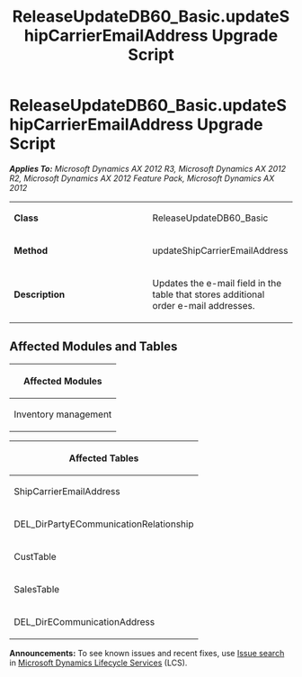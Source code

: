 ﻿---
title: ReleaseUpdateDB60_Basic.updateShipCarrierEmailAddress Upgrade Script
TOCTitle: ReleaseUpdateDB60_Basic.updateShipCarrierEmailAddress Upgrade Script
ms:assetid: a6fc157d-c81a-8bc3-4c5c-5df549fd277a
ms:mtpsurl: https://msdn.microsoft.com/en-us/library/JJ736870(v=AX.60)
ms:contentKeyID: 49710301
ms.date: 05/18/2015
mtps_version: v=AX.60
---

# ReleaseUpdateDB60\_Basic.updateShipCarrierEmailAddress Upgrade Script 


_**Applies To:** Microsoft Dynamics AX 2012 R3, Microsoft Dynamics AX 2012 R2, Microsoft Dynamics AX 2012 Feature Pack, Microsoft Dynamics AX 2012_

<table>
<colgroup>
<col style="width: 50%" />
<col style="width: 50%" />
</colgroup>
<tbody>
<tr class="odd">
<td><p><strong>Class</strong></p></td>
<td><p>ReleaseUpdateDB60_Basic</p></td>
</tr>
<tr class="even">
<td><p><strong>Method</strong></p></td>
<td><p>updateShipCarrierEmailAddress</p></td>
</tr>
<tr class="odd">
<td><p><strong>Description</strong></p></td>
<td><p>Updates the e-mail field in the table that stores additional order e-mail addresses.</p></td>
</tr>
</tbody>
</table>


## Affected Modules and Tables

<table>
<colgroup>
<col style="width: 100%" />
</colgroup>
<thead>
<tr class="header">
<th><p>Affected Modules</p></th>
</tr>
</thead>
<tbody>
<tr class="odd">
<td><p>Inventory management</p></td>
</tr>
</tbody>
</table>


<table>
<colgroup>
<col style="width: 100%" />
</colgroup>
<thead>
<tr class="header">
<th><p>Affected Tables</p></th>
</tr>
</thead>
<tbody>
<tr class="odd">
<td><p>ShipCarrierEmailAddress</p></td>
</tr>
<tr class="even">
<td><p>DEL_DirPartyECommunicationRelationship</p></td>
</tr>
<tr class="odd">
<td><p>CustTable</p></td>
</tr>
<tr class="even">
<td><p>SalesTable</p></td>
</tr>
<tr class="odd">
<td><p>DEL_DirECommunicationAddress</p></td>
</tr>
</tbody>
</table>

  
**Announcements:** To see known issues and recent fixes, use [Issue search](http://go.microsoft.com/fwlink/?linkid=389258) in [Microsoft Dynamics Lifecycle Services](http://go.microsoft.com/fwlink/?linkid=306505) (LCS).

